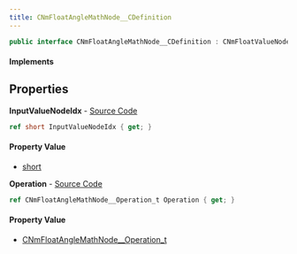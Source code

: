 ```yaml
---
title: CNmFloatAngleMathNode__CDefinition
---
```


```csharp
public interface CNmFloatAngleMathNode__CDefinition : CNmFloatValueNode__CDefinition, CNmValueNode__CDefinition, CNmGraphNode__CDefinition, ISchemaClass<CNmGraphNode__CDefinition>, ISchemaClass<CNmValueNode__CDefinition>, ISchemaClass<CNmFloatValueNode__CDefinition>, ISchemaClass<CNmFloatAngleMathNode__CDefinition>, ISchemaField, ISchemaClass, INativeHandle
```

#### Implements

## Properties

**InputValueNodeIdx** - [Source Code](https://github.com/swiftly-solution/swiftlys2/blob/main/managed/src/SwiftlyS2.Generated/Schemas/Interfaces/CNmFloatAngleMathNode__CDefinition.cs#L16)

```csharp
ref short InputValueNodeIdx { get; }
```

#### Property Value

- [short](https://learn.microsoft.com/dotnet/api/system.int16)

**Operation** - [Source Code](https://github.com/swiftly-solution/swiftlys2/blob/main/managed/src/SwiftlyS2.Generated/Schemas/Interfaces/CNmFloatAngleMathNode__CDefinition.cs#L18)

```csharp
ref CNmFloatAngleMathNode__Operation_t Operation { get; }
```

#### Property Value

- [CNmFloatAngleMathNode__Operation_t](/docs/api/shared/schemadefinitions/cnmfloatanglemathnode__operation_t)

